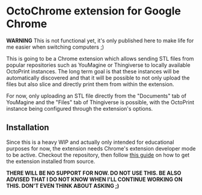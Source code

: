 OctoChrome extension for Google Chrome
======================================

**WARNING** This is not functional yet, it's only published here to make life for me easier when switching computers ;)

This is going to be a Chrome extension which allows sending STL files from popular repositories such as YouMagine or
Thingiverse to locally available OctoPrint instances. The long term goal is that these instances will be automatically
discovered and that it will be possible to not only upload the files but also slice and directly print them from
within the extension.

For now, only uploading an STL file directly from the "Documents" tab of YouMagine and the "Files" tab of Thingiverse
is possible, with the OctoPrint instance being configured through the extension's options.

Installation
------------

Since this is a heavy WIP and actually only intended for educational purposes for now, the extension needs Chrome's
extension developer mode to be active. Checkout the repository, then follow [this guide](https://developer.chrome.com/extensions/getstarted#unpacked)
on how to get the extension installed from source.

**THERE WILL BE NO SUPPORT FOR NOW. DO NOT USE THIS. BE ALSO ADVISED THAT I DO NOT KNOW WHEN I'LL CONTINUE WORKING ON
THIS. DON'T EVEN THINK ABOUT ASKING ;)**